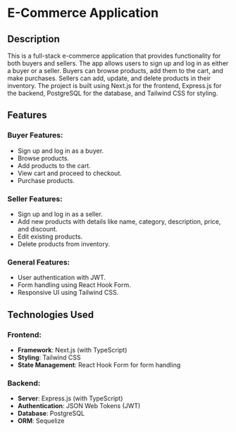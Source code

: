 # E-Commerce Application

## Description

This is a full-stack e-commerce application that provides functionality for both buyers and sellers. The app allows users to sign up and log in as either a buyer or a seller. Buyers can browse products, add them to the cart, and make purchases. Sellers can add, update, and delete products in their inventory. The project is built using Next.js for the frontend, Express.js for the backend, PostgreSQL for the database, and Tailwind CSS for styling.

## Features

### Buyer Features:
- Sign up and log in as a buyer.
- Browse products.
- Add products to the cart.
- View cart and proceed to checkout.
- Purchase products.

### Seller Features:
- Sign up and log in as a seller.
- Add new products with details like name, category, description, price, and discount.
- Edit existing products.
- Delete products from inventory.

### General Features:
- User authentication with JWT.
- Form handling using React Hook Form.
- Responsive UI using Tailwind CSS.

## Technologies Used

### Frontend:
- **Framework**: Next.js (with TypeScript)
- **Styling**: Tailwind CSS
- **State Management**: React Hook Form for form handling

### Backend:
- **Server**: Express.js (with TypeScript)
- **Authentication**: JSON Web Tokens (JWT)
- **Database**: PostgreSQL
- **ORM**: Sequelize

